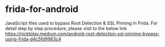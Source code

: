 # frida-for-android
JavaScript files used to bypass Root Detection &amp; SSL Pinning in Frida.
For detail step by step procedure, please visit to the below link
https://nicktplay.medium.com/android-root-detection-ssl-pinning-bypass-using-frida-d4c5fd9963c4
